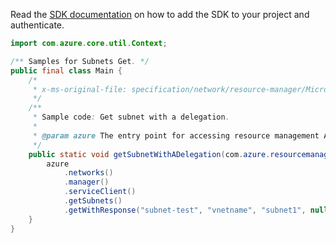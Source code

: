 Read the [SDK documentation](https://github.com/Azure/azure-sdk-for-java/blob/azure-resourcemanager_2.10.0/sdk/resourcemanager/azure-resourcemanager/README.md) on how to add the SDK to your project and authenticate.

```java
import com.azure.core.util.Context;

/** Samples for Subnets Get. */
public final class Main {
    /*
     * x-ms-original-file: specification/network/resource-manager/Microsoft.Network/stable/2021-05-01/examples/SubnetGetWithDelegation.json
     */
    /**
     * Sample code: Get subnet with a delegation.
     *
     * @param azure The entry point for accessing resource management APIs in Azure.
     */
    public static void getSubnetWithADelegation(com.azure.resourcemanager.AzureResourceManager azure) {
        azure
            .networks()
            .manager()
            .serviceClient()
            .getSubnets()
            .getWithResponse("subnet-test", "vnetname", "subnet1", null, Context.NONE);
    }
}
```
